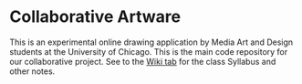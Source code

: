 # Collaborative Artware

This is an experimental online drawing application by Media Art and Design students at the University of Chicago. This is the main code repository for our collaborative project. See to the [Wiki tab](https://github.com/net-art-uchicago/collaborative-artware/wiki) for the class Syllabus and other notes.

